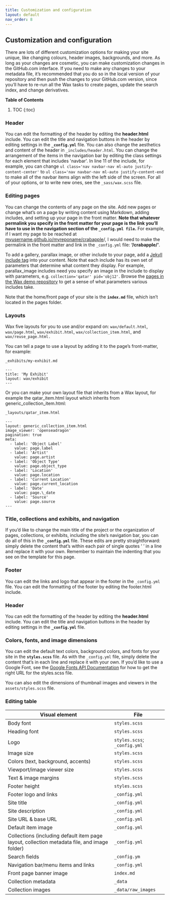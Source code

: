 ```yaml
---
title: Customization and configuration
layout: default
nav_order: 8
---
```

## **Customization and configuration**

There are lots of different customization options for making your site unique, like changing colours, header images, backgrounds, and more. As long as your changes are cosmetic, you can make customization changes in the GitHub.com interface. If you need to make any changes to your metadata file, it’s recommended that you do so in the local version of your repository and then push the changes to your GitHub.com version, since you’ll have to re-run all the Wax tasks to create pages, update the search index, and change derivatives.

**Table of Contents**
1. TOC
{:toc}

### **Header**

You can edit the formatting of the header by editing the **header.html** include. You can edit the title and navigation buttons in the header by editing settings in the **`_config.yml`** file. You can also change the aesthetics and content of the header in `_includes/header.html`. You can change the arrangement of the items in the navigation bar by editing the class settings for each element that includes 'navbar'. In line 11 of the include, for example, you can change `ul class='nav navbar-nav ml-auto justify-content-center'` to `ul class='nav navbar-nav ml-auto justify-content-end` to make all of the navbar items align with the left side of the screen. For all of your options, or to write new ones, see the `_sass/wax.scss` file.

### **Editing pages**

You can change the contents of any page on the site. Add new pages or change what’s on a page by writing content using Markdown, adding includes, and setting up your page in the front matter. **Note that whatever permalink you specify in the front matter for your page is the link you’ll have to use in the navigation section of the `_config.yml file`.** For example, if I want my page to be reached at [myusername.github.io/myreponame/crabapple](http://myusername.github.io/myreponame/crabapple)/, I would need to make the permalink in the front matter and link in the `_config.yml` file: **‘/crabapple/’**.

To add a gallery, parallax image, or other include to your page, add a [Jekyll include tag](https://jekyllrb.com/docs/includes/) into your content. Note that each include has its own set of parameters that determine what content they display. For example, parallax_image includes need you specify an image in the include to display with parameters, e.g. `collection='qatar' pid='obj12'`. Browse the [pages in the Wax demo repository](https://github.com/minicomp/wax) to get a sense of what parameters various includes take.

Note that the home/front page of your site is the **`index.md`** file, which isn’t located in the pages folder.

### **Layouts**
Wax five layouts for you to use and/or expand on: `wax/default.html`, `wax/page.html`, `wax/exhibit.html`, `wax/collection_item.html`, and `wax/reuse_page.html.`

You can tell a page to use a layout by adding it to the page’s front-matter, for example:
```
_exhibits/my-exhibit.md

---
title: 'My Exhibit'
layout: wax/exhibit
---
```

Or you can make your own layout file that inherits from a Wax layout, for example the qatar_item.html layout which inherits from generic_collection_item.html:
```
_layouts/qatar_item.html

---
layout: generic_collection_item.html
image_viewer: 'openseadragon'
pagination: true
meta:
  - label: 'Object Label'
    value: page.label
  - label: 'Artist'
    value: page.artist
  - label: 'Object Type'
    value: page.object_type
  - label: 'Location'
    value: page.location
  - label: 'Current Location'
    value: page.current_location
  - label: 'Date'
    value: page.\_date
  - label: 'Source'
    value: page.source
---
```
### **Title, collections and exhibits, and navigation**

If you’d like to change the main title of the project or the organization of pages, collections, or exhibits, including the site’s navigation bar, you can do all of this in the **`_config.yml`** file. These edits are pretty straightforward: simply delete the content that’s within each pair of single quotes ‘ ’ in a line and replace it with your own. Remember to maintain the indenting that you see on the template for this page.

### **Footer**

You can edit the links and logo that appear in the footer in the `_config.yml` file. You can edit the formatting of the footer by editing the footer.html include.

### **Header**

You can edit the formatting of the header by editing the **header.html** include. You can edit the title and navigation buttons in the header by editing settings in the **`_config.yml`** file.

### **Colors, fonts, and image dimensions**

You can edit the default text colors, background colors, and fonts for your site in the **`styles.scss`** file. As with the `_config.yml` file, simply delete the content that’s in each line and replace it with your own. If you’d like to use a Google Font, see the [Google Fonts API Documentation](https://developers.google.com/fonts/docs/getting_started) for how to get the right URL for the styles.scss file.

You can also edit the dimensions of thumbnail images and viewers in the `assets/styles.scss` file.

### **Editing table**

| Visual element | File |
| ----- | ----- |
| Body font | `styles.scss` |
| Heading font | `styles.scss` |
| Logo | `styles.scss`; `_config.yml` |
| Image size | `styles.scss` |
| Colors (text, background, accents) | `styles.scss` |
| Viewport/image viewer size | `styles.scss` |
| Text & image margins | `styles.scss` |
| Footer height | `styles.scss` |
| Footer logo and links | `_config.yml` |
| Site title | `_config.yml` |
| Site description | `_config.yml` |
| Site URL & base URL | `_config.yml` |
| Default item image | `_config.yml` |
| Collections (including default item page layout, collection metadata file, and image folder) | `_config.yml` |
| Search fields | `_config.ym` |
| Navigation bar/menu items and links | `_config.yml` |
| Front page banner image | `index.md` |
| Collection metadata | `_data` |
| Collection images | `_data/raw_images` |
